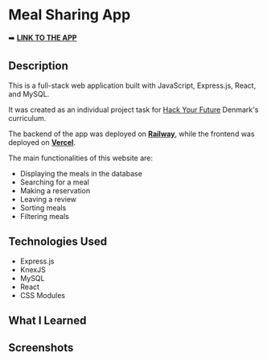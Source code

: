 # Meal Sharing App

➡️ <a href="" target="_blank">**LINK TO THE APP**</a>

## Description

This is a full-stack web application built with JavaScript, Express.js, React, and MySQL.

It was created as an individual project task for [Hack Your Future](https://github.com/HackYourFuture-CPH) Denmark's curriculum.

The backend of the app was deployed on **[Railway](https://railway.app/)**, while the frontend was deployed on **[Vercel](https://vercel.com/)**.

The main functionalities of this website are:

-   Displaying the meals in the database
-   Searching for a meal
-   Making a reservation
-   Leaving a review
-   Sorting meals
-   Filtering meals

## Technologies Used

-   Express.js
-   KnexJS
-   MySQL
-   React
-   CSS Modules

## What I Learned

## Screenshots

[//]: # ()
[//]: # (## Deploying)

[//]: # ()
[//]: # (All 3 components &#40;database, API, web app&#41; can be deployed for free at [Render.com]&#40;https://render.com&#41;.)

[//]: # (Sign in using your Github account to make the process smoother.)

[//]: # (When you sign in you can specify which of your repositories you want Render.com to have access to.)

[//]: # ()
[//]: # ([Database and API deployment instructions]&#40;./api/README.md#deploying&#41;  )

[//]: # ([App deployment instructions]&#40;./app/README.md#deploying-a-static-web-app&#41;)
